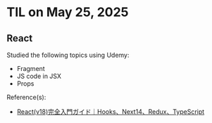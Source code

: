 # TIL on May 25, 2025
## React
Studied the following topics using Udemy:

- Fragment
- JS code in JSX
- Props

Reference(s): 
- [React(v18)完全入門ガイド｜Hooks、Next14、Redux、TypeScript](https://www.udemy.com/course/react-complete-guide)